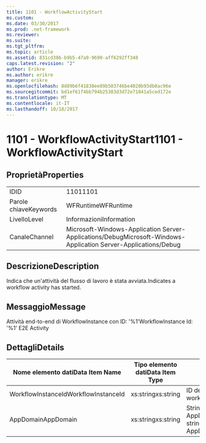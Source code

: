 ```yaml
---
title: 1101 - WorkflowActivityStart
ms.custom: 
ms.date: 03/30/2017
ms.prod: .net-framework
ms.reviewer: 
ms.suite: 
ms.tgt_pltfrm: 
ms.topic: article
ms.assetid: 831cd386-b9b5-47a9-9690-aff6292ff348
caps.latest.revision: "2"
author: Erikre
ms.author: erikre
manager: erikre
ms.openlocfilehash: 8d89b6f41838ee89b503746be4020b93db0ac96e
ms.sourcegitcommit: bd1ef61f4bb794b25383d3d72e71041a5ced172e
ms.translationtype: MT
ms.contentlocale: it-IT
ms.lasthandoff: 10/18/2017
---
```

# <a name="1101---workflowactivitystart"></a><span data-ttu-id="a67e7-102">1101 - WorkflowActivityStart</span><span class="sxs-lookup"><span data-stu-id="a67e7-102">1101 - WorkflowActivityStart</span></span>
## <a name="properties"></a><span data-ttu-id="a67e7-103">Proprietà</span><span class="sxs-lookup"><span data-stu-id="a67e7-103">Properties</span></span>  
  
|||  
|-|-|  
|<span data-ttu-id="a67e7-104">ID</span><span class="sxs-lookup"><span data-stu-id="a67e7-104">ID</span></span>|<span data-ttu-id="a67e7-105">1101</span><span class="sxs-lookup"><span data-stu-id="a67e7-105">1101</span></span>|  
|<span data-ttu-id="a67e7-106">Parole chiave</span><span class="sxs-lookup"><span data-stu-id="a67e7-106">Keywords</span></span>|<span data-ttu-id="a67e7-107">WFRuntime</span><span class="sxs-lookup"><span data-stu-id="a67e7-107">WFRuntime</span></span>|  
|<span data-ttu-id="a67e7-108">Livello</span><span class="sxs-lookup"><span data-stu-id="a67e7-108">Level</span></span>|<span data-ttu-id="a67e7-109">Informazioni</span><span class="sxs-lookup"><span data-stu-id="a67e7-109">Information</span></span>|  
|<span data-ttu-id="a67e7-110">Canale</span><span class="sxs-lookup"><span data-stu-id="a67e7-110">Channel</span></span>|<span data-ttu-id="a67e7-111">Microsoft-Windows-Application Server-Applications/Debug</span><span class="sxs-lookup"><span data-stu-id="a67e7-111">Microsoft-Windows-Application Server-Applications/Debug</span></span>|  
  
## <a name="description"></a><span data-ttu-id="a67e7-112">Descrizione</span><span class="sxs-lookup"><span data-stu-id="a67e7-112">Description</span></span>  
 <span data-ttu-id="a67e7-113">Indica che un'attività del flusso di lavoro è stata avviata.</span><span class="sxs-lookup"><span data-stu-id="a67e7-113">Indicates a workflow activity has started.</span></span>  
  
## <a name="message"></a><span data-ttu-id="a67e7-114">Messaggio</span><span class="sxs-lookup"><span data-stu-id="a67e7-114">Message</span></span>  
 <span data-ttu-id="a67e7-115">Attività end-to-end di WorkflowInstance con ID: '%1'</span><span class="sxs-lookup"><span data-stu-id="a67e7-115">WorkflowInstance Id: '%1' E2E Activity</span></span>  
  
## <a name="details"></a><span data-ttu-id="a67e7-116">Dettagli</span><span class="sxs-lookup"><span data-stu-id="a67e7-116">Details</span></span>  
  
|<span data-ttu-id="a67e7-117">Nome elemento dati</span><span class="sxs-lookup"><span data-stu-id="a67e7-117">Data Item Name</span></span>|<span data-ttu-id="a67e7-118">Tipo elemento dati</span><span class="sxs-lookup"><span data-stu-id="a67e7-118">Data Item Type</span></span>|<span data-ttu-id="a67e7-119">Descrizione</span><span class="sxs-lookup"><span data-stu-id="a67e7-119">Description</span></span>|  
|--------------------|--------------------|-----------------|  
|<span data-ttu-id="a67e7-120">WorkflowInstanceId</span><span class="sxs-lookup"><span data-stu-id="a67e7-120">WorkflowInstanceId</span></span>|<span data-ttu-id="a67e7-121">xs:string</span><span class="sxs-lookup"><span data-stu-id="a67e7-121">xs:string</span></span>|<span data-ttu-id="a67e7-122">ID dell'istanza del flusso di lavoro.</span><span class="sxs-lookup"><span data-stu-id="a67e7-122">The workflow instance id.</span></span>|  
|<span data-ttu-id="a67e7-123">AppDomain</span><span class="sxs-lookup"><span data-stu-id="a67e7-123">AppDomain</span></span>|<span data-ttu-id="a67e7-124">xs:string</span><span class="sxs-lookup"><span data-stu-id="a67e7-124">xs:string</span></span>|<span data-ttu-id="a67e7-125">Stringa restituita da AppDomain.CurrentDomain.FriendlyName.</span><span class="sxs-lookup"><span data-stu-id="a67e7-125">The string returned by AppDomain.CurrentDomain.FriendlyName.</span></span>|
